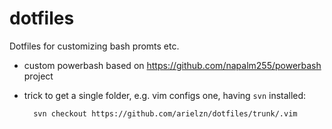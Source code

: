 # dotfiles

Dotfiles for customizing bash promts etc.

* custom powerbash based on https://github.com/napalm255/powerbash project

* trick to get a single folder, e.g. vim configs one, having ``svn`` installed:

        svn checkout https://github.com/arielzn/dotfiles/trunk/.vim

